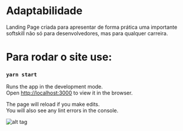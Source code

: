 # Adaptabilidade

Landing Page criada para apresentar de forma prática uma importante softskill não só para desenvolvedores, mas para qualquer carreira.

# Para rodar o site use:

### `yarn start`

Runs the app in the development mode.\
Open [http://localhost:3000](http://localhost:3000) to view it in the browser.

The page will reload if you make edits.\
You will also see any lint errors in the console.

![alt tag](https://www.linkpicture.com/q/siteimg.png)
